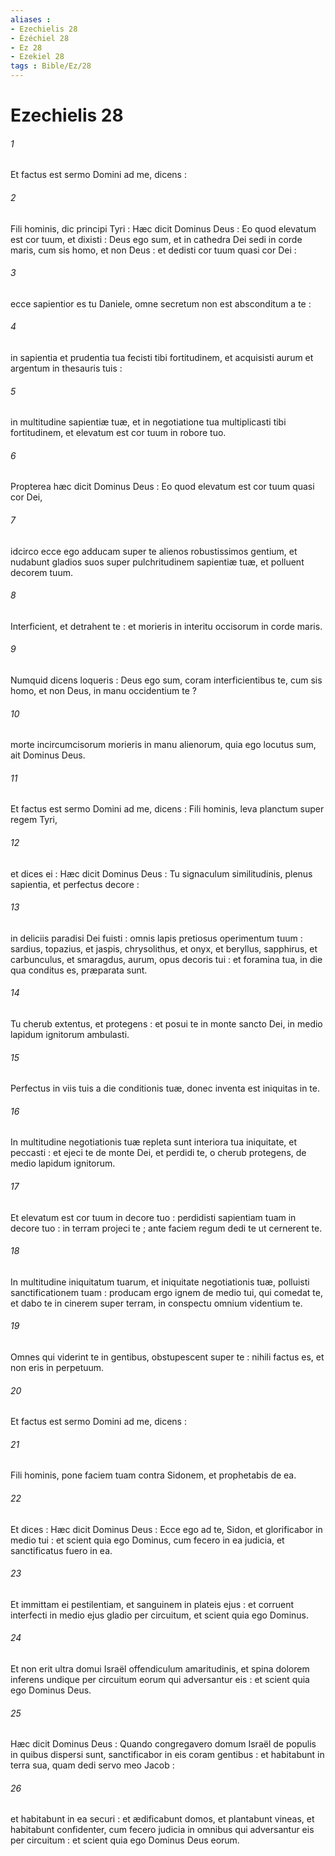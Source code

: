 ```yaml
---
aliases : 
- Ezechielis 28
- Ézéchiel 28
- Ez 28
- Ezekiel 28
tags : Bible/Ez/28
---
```


# Ezechielis 28

###### 1
Et factus est sermo Domini ad me, dicens :
###### 2
Fili hominis, dic principi Tyri : Hæc dicit Dominus Deus : Eo quod elevatum est cor tuum, et dixisti : Deus ego sum, et in cathedra Dei sedi in corde maris, cum sis homo, et non Deus : et dedisti cor tuum quasi cor Dei :
###### 3
ecce sapientior es tu Daniele, omne secretum non est absconditum a te :
###### 4
in sapientia et prudentia tua fecisti tibi fortitudinem, et acquisisti aurum et argentum in thesauris tuis :
###### 5
in multitudine sapientiæ tuæ, et in negotiatione tua multiplicasti tibi fortitudinem, et elevatum est cor tuum in robore tuo.
###### 6
Propterea hæc dicit Dominus Deus : Eo quod elevatum est cor tuum quasi cor Dei,
###### 7
idcirco ecce ego adducam super te alienos robustissimos gentium, et nudabunt gladios suos super pulchritudinem sapientiæ tuæ, et polluent decorem tuum.
###### 8
Interficient, et detrahent te : et morieris in interitu occisorum in corde maris.
###### 9
Numquid dicens loqueris : Deus ego sum, coram interficientibus te, cum sis homo, et non Deus, in manu occidentium te ?
###### 10
morte incircumcisorum morieris in manu alienorum, quia ego locutus sum, ait Dominus Deus.
###### 11
Et factus est sermo Domini ad me, dicens : Fili hominis, leva planctum super regem Tyri,
###### 12
et dices ei : Hæc dicit Dominus Deus : Tu signaculum similitudinis, plenus sapientia, et perfectus decore :
###### 13
in deliciis paradisi Dei fuisti : omnis lapis pretiosus operimentum tuum : sardius, topazius, et jaspis, chrysolithus, et onyx, et beryllus, sapphirus, et carbunculus, et smaragdus, aurum, opus decoris tui : et foramina tua, in die qua conditus es, præparata sunt.
###### 14
Tu cherub extentus, et protegens : et posui te in monte sancto Dei, in medio lapidum ignitorum ambulasti.
###### 15
Perfectus in viis tuis a die conditionis tuæ, donec inventa est iniquitas in te.
###### 16
In multitudine negotiationis tuæ repleta sunt interiora tua iniquitate, et peccasti : et ejeci te de monte Dei, et perdidi te, o cherub protegens, de medio lapidum ignitorum.
###### 17
Et elevatum est cor tuum in decore tuo : perdidisti sapientiam tuam in decore tuo : in terram projeci te ; ante faciem regum dedi te ut cernerent te.
###### 18
In multitudine iniquitatum tuarum, et iniquitate negotiationis tuæ, polluisti sanctificationem tuam : producam ergo ignem de medio tui, qui comedat te, et dabo te in cinerem super terram, in conspectu omnium videntium te.
###### 19
Omnes qui viderint te in gentibus, obstupescent super te : nihili factus es, et non eris in perpetuum.
###### 20
Et factus est sermo Domini ad me, dicens :
###### 21
Fili hominis, pone faciem tuam contra Sidonem, et prophetabis de ea.
###### 22
Et dices : Hæc dicit Dominus Deus : Ecce ego ad te, Sidon, et glorificabor in medio tui : et scient quia ego Dominus, cum fecero in ea judicia, et sanctificatus fuero in ea.
###### 23
Et immittam ei pestilentiam, et sanguinem in plateis ejus : et corruent interfecti in medio ejus gladio per circuitum, et scient quia ego Dominus.
###### 24
Et non erit ultra domui Israël offendiculum amaritudinis, et spina dolorem inferens undique per circuitum eorum qui adversantur eis : et scient quia ego Dominus Deus.
###### 25
Hæc dicit Dominus Deus : Quando congregavero domum Israël de populis in quibus dispersi sunt, sanctificabor in eis coram gentibus : et habitabunt in terra sua, quam dedi servo meo Jacob :
###### 26
et habitabunt in ea securi : et ædificabunt domos, et plantabunt vineas, et habitabunt confidenter, cum fecero judicia in omnibus qui adversantur eis per circuitum : et scient quia ego Dominus Deus eorum.
